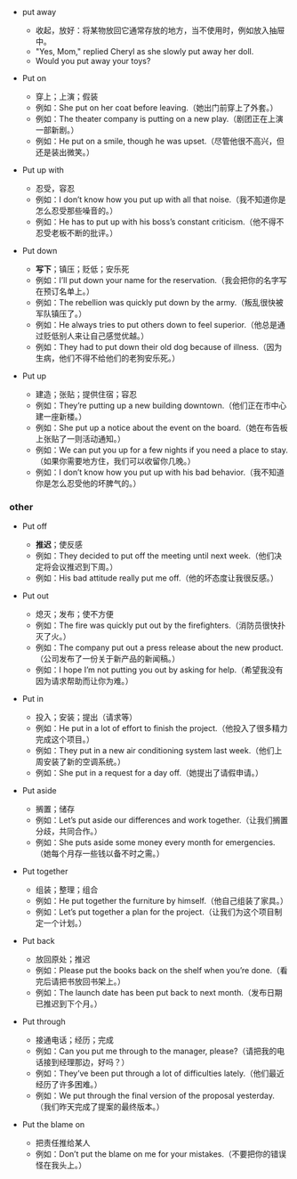 - put away
    * 收起，放好：将某物放回它通常存放的地方，当不使用时，例如放入抽屉中。
    * "Yes, Mom," replied Cheryl as she slowly put away her doll.
    * Would you put away your toys?

- Put on
    * 穿上；上演；假装
    * 例如：She put on her coat before leaving.（她出门前穿上了外套。）
    * 例如：The theater company is putting on a new play.（剧团正在上演一部新剧。）
    * 例如：He put on a smile, though he was upset.（尽管他很不高兴，但还是装出微笑。）

- Put up with
    * 忍受，容忍
    * 例如：I don’t know how you put up with all that noise.（我不知道你是怎么忍受那些噪音的。）
    * 例如：He has to put up with his boss’s constant criticism.（他不得不忍受老板不断的批评。）

- Put down
    * **写下**；镇压；贬低；安乐死
    * 例如：I’ll put down your name for the reservation.（我会把你的名字写在预订名单上。）
    * 例如：The rebellion was quickly put down by the army.（叛乱很快被军队镇压了。）
    * 例如：He always tries to put others down to feel superior.（他总是通过贬低别人来让自己感觉优越。）
    * 例如：They had to put down their old dog because of illness.（因为生病，他们不得不给他们的老狗安乐死。）

- Put up
    * 建造；张贴；提供住宿；容忍
    * 例如：They’re putting up a new building downtown.（他们正在市中心建一座新楼。）
    * 例如：She put up a notice about the event on the board.（她在布告板上张贴了一则活动通知。）
    * 例如：We can put you up for a few nights if you need a place to stay.（如果你需要地方住，我们可以收留你几晚。）
    * 例如：I don’t know how you put up with his bad behavior.（我不知道你是怎么忍受他的坏脾气的。）

### other

- Put off
    * **推迟**；使反感
    * 例如：They decided to put off the meeting until next week.（他们决定将会议推迟到下周。）
    * 例如：His bad attitude really put me off.（他的坏态度让我很反感。）
- Put out
    * 熄灭；发布；使不方便
    * 例如：The fire was quickly put out by the firefighters.（消防员很快扑灭了火。）
    * 例如：The company put out a press release about the new product.（公司发布了一份关于新产品的新闻稿。）
    * 例如：I hope I’m not putting you out by asking for help.（希望我没有因为请求帮助而让你为难。）

- Put in
    * 投入；安装；提出（请求等）
    * 例如：He put in a lot of effort to finish the project.（他投入了很多精力完成这个项目。）
    * 例如：They put in a new air conditioning system last week.（他们上周安装了新的空调系统。）
    * 例如：She put in a request for a day off.（她提出了请假申请。）
- Put aside
    * 搁置；储存
    * 例如：Let’s put aside our differences and work together.（让我们搁置分歧，共同合作。）
    * 例如：She puts aside some money every month for emergencies.（她每个月存一些钱以备不时之需。）
- Put together
    * 组装；整理；组合
    * 例如：He put together the furniture by himself.（他自己组装了家具。）
    * 例如：Let’s put together a plan for the project.（让我们为这个项目制定一个计划。）
- Put back
    * 放回原处；推迟
    * 例如：Please put the books back on the shelf when you’re done.（看完后请把书放回书架上。）
    * 例如：The launch date has been put back to next month.（发布日期已推迟到下个月。）
- Put through
    * 接通电话；经历；完成
    * 例如：Can you put me through to the manager, please?（请把我的电话接到经理那边，好吗？）
    * 例如：They’ve been put through a lot of difficulties lately.（他们最近经历了许多困难。）
    * 例如：We put through the final version of the proposal yesterday.（我们昨天完成了提案的最终版本。）
- Put the blame on
    * 把责任推给某人
    * 例如：Don’t put the blame on me for your mistakes.（不要把你的错误怪在我头上。）  

